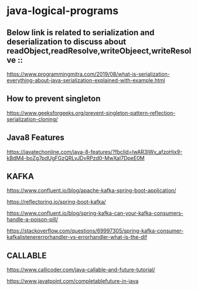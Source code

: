 # java-logical-programs

Below link is related to serialization and deserialization to discuss about readObject,readResolve,writeObjeect,writeResolve ::
-------------------------------------------------------------------------------------------------------------------------------

https://www.programmingmitra.com/2019/08/what-is-serialization-everything-about-java-serialization-explained-with-example.html


How to prevent singleton
------------------------

https://www.geeksforgeeks.org/prevent-singleton-pattern-reflection-serialization-cloning/




Java8 Features
-----------------

https://javatechonline.com/java-8-features/?fbclid=IwAR3lWv_afzoHix9-kBdM4-boZg7pdUgFGzQRLvJDvRPzd0-MwXaI7DpeE0M



KAFKA
------


https://www.confluent.io/blog/apache-kafka-spring-boot-application/

https://reflectoring.io/spring-boot-kafka/

https://www.confluent.io/blog/spring-kafka-can-your-kafka-consumers-handle-a-poison-pill/


https://stackoverflow.com/questions/69997305/spring-kafka-consumer-kafkalistenererrorhandler-vs-errorhandler-what-is-the-dif


CALLABLE
--------------

https://www.callicoder.com/java-callable-and-future-tutorial/



https://www.javatpoint.com/completablefuture-in-java

